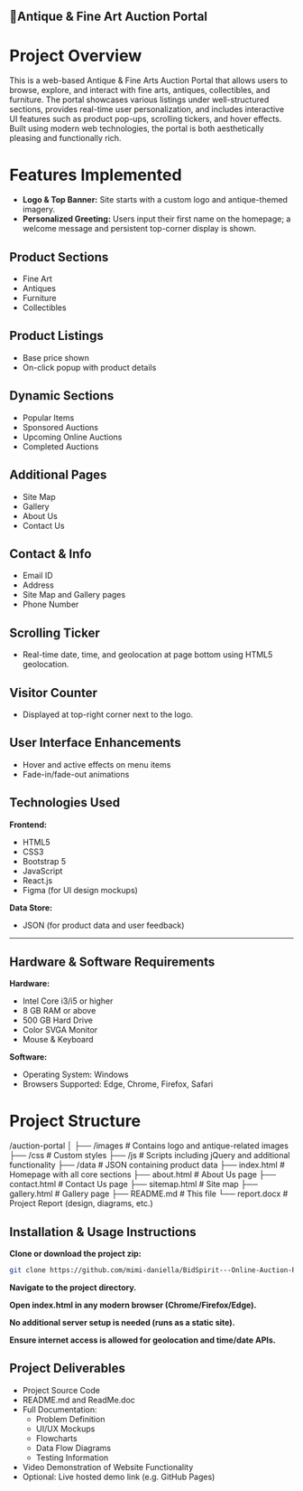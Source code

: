 ## 🏺Antique & Fine Art Auction Portal

# Project Overview

This is a web-based Antique & Fine Arts Auction Portal that allows users to browse, explore, and interact with fine arts, antiques, collectibles, and furniture. The portal showcases various listings under well-structured sections, provides real-time user personalization, and includes interactive UI features such as product pop-ups, scrolling tickers, and hover effects. Built using modern web technologies, the portal is both aesthetically pleasing and functionally rich.

# Features Implemented

- **Logo & Top Banner:** Site starts with a custom logo and antique-themed imagery.
- **Personalized Greeting:** Users input their first name on the homepage; a welcome message and persistent top-corner display is shown.

## Product Sections

- Fine Art
- Antiques
- Furniture
- Collectibles

## Product Listings

- Base price shown
- On-click popup with product details

## Dynamic Sections

- Popular Items
- Sponsored Auctions
- Upcoming Online Auctions
- Completed Auctions

## Additional Pages

- Site Map
- Gallery
- About Us
- Contact Us

## Contact & Info

- Email ID
- Address
- Site Map and Gallery pages
- Phone Number

## Scrolling Ticker

- Real-time date, time, and geolocation at page bottom using HTML5 geolocation.

## Visitor Counter

- Displayed at top-right corner next to the logo.

## User Interface Enhancements

- Hover and active effects on menu items
- Fade-in/fade-out animations

## Technologies Used

**Frontend:**

- HTML5
- CSS3
- Bootstrap 5
- JavaScript
- React.js 
- Figma (for UI design mockups)

**Data Store:**

- JSON (for product data and user feedback)

---

## Hardware & Software Requirements

**Hardware:**

- Intel Core i3/i5 or higher
- 8 GB RAM or above
- 500 GB Hard Drive
- Color SVGA Monitor
- Mouse & Keyboard

**Software:**

- Operating System: Windows
- Browsers Supported: Edge, Chrome, Firefox, Safari

# Project Structure

/auction-portal
│
├── /images              # Contains logo and antique-related images
├── /css                 # Custom styles
├── /js                  # Scripts including jQuery and additional functionality
├── /data                # JSON containing product data
├── index.html           # Homepage with all core sections
├── about.html           # About Us page
├── contact.html         # Contact Us page
├── sitemap.html         # Site map
├── gallery.html         # Gallery page
├── README.md            # This file
└── report.docx          # Project Report (design, diagrams, etc.)

## Installation & Usage Instructions

**Clone or download the project zip:**

```bash
git clone https://github.com/mimi-daniella/BidSpirit---Online-Auction-Platform
```

**Navigate to the project directory.**

**Open index.html in any modern browser (Chrome/Firefox/Edge).**

**No additional server setup is needed (runs as a static site).**

**Ensure internet access is allowed for geolocation and time/date APIs.**

## Project Deliverables

- Project Source Code
- README.md and ReadMe.doc
- Full Documentation:
  - Problem Definition
  - UI/UX Mockups
  - Flowcharts
  - Data Flow Diagrams
  - Testing Information
- Video Demonstration of Website Functionality
- Optional: Live hosted demo link (e.g. GitHub Pages)

